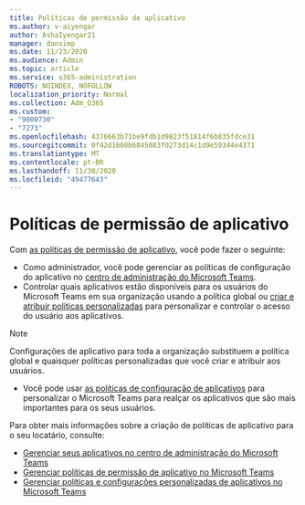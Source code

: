 ```yaml
---
title: Políticas de permissão de aplicativo
ms.author: v-aiyengar
author: AshaIyengar21
manager: dansimp
ms.date: 11/23/2020
ms.audience: Admin
ms.topic: article
ms.service: o365-administration
ROBOTS: NOINDEX, NOFOLLOW
localization_priority: Normal
ms.collection: Adm_O365
ms.custom:
- "9000730"
- "7273"
ms.openlocfilehash: 4376663b71be9fdb1d9823f51814f6b835fdce31
ms.sourcegitcommit: 0f42d1600b6845083f0273d14c1d9e59344e4371
ms.translationtype: MT
ms.contentlocale: pt-BR
ms.lasthandoff: 11/30/2020
ms.locfileid: "49477643"
---
```

# <a name="app-permission-policies"></a>Políticas de permissão de aplicativo

Com [as políticas de permissão de aplicativo](https://docs.microsoft.com/microsoftteams/teams-app-permission-policies), você pode fazer o seguinte:
- Como administrador, você pode gerenciar as políticas de configuração do aplicativo no [centro de administração do Microsoft Teams](https://admin.teams.microsoft.com/policies/app-permission).
- Controlar quais aplicativos estão disponíveis para os usuários do Microsoft Teams em sua organização usando a política global ou [criar e atribuir políticas personalizadas](https://docs.microsoft.com/microsoftteams/teams-app-permission-policies#create-a-custom-app-permission-policy) para personalizar e controlar o acesso do usuário aos aplicativos. 
> [!NOTE]
> Configurações de aplicativo para toda a organização substituem a política global e quaisquer políticas personalizadas que você criar e atribuir aos usuários.
- Você pode usar [as políticas de configuração de aplicativos](https://docs.microsoft.com/microsoftteams/teams-app-setup-policies) para personalizar o Microsoft Teams para realçar os aplicativos que são mais importantes para os seus usuários. 


Para obter mais informações sobre a criação de políticas de aplicativo para o seu locatário, consulte:
- [Gerenciar seus aplicativos no centro de administração do Microsoft Teams](https://docs.microsoft.com/MicrosoftTeams/manage-apps)
- [Gerenciar políticas de permissão de aplicativo no Microsoft Teams](https://docs.microsoft.com/microsoftteams/teams-app-permission-policies)
- [Gerenciar políticas e configurações personalizadas de aplicativos no Microsoft Teams](https://docs.microsoft.com/MicrosoftTeams/teams-custom-app-policies-and-settings)
